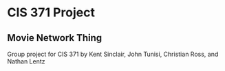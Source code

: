 # CIS 371 Project # 
## Movie Network Thing ##

Group project for CIS 371 by Kent Sinclair, John Tunisi, Christian Ross, and Nathan Lentz 
